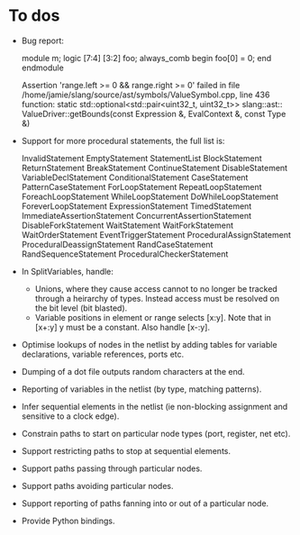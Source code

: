 To dos
======

- Bug report:

  module m;
    logic [7:4] [3:2] foo;
    always_comb begin
      foo[0] = 0;
    end
  endmodule

  Assertion 'range.left >= 0 && range.right >= 0' failed
    in file /home/jamie/slang/source/ast/symbols/ValueSymbol.cpp, line 436
    function: static std::optional<std::pair<uint32_t, uint32_t>> slang::ast::
  ValueDriver::getBounds(const Expression &, EvalContext &, const Type &)

- Support for more procedural statements, the full list is:

    InvalidStatement
    EmptyStatement
    StatementList
    BlockStatement
    ReturnStatement
    BreakStatement
    ContinueStatement
    DisableStatement
    VariableDeclStatement
    ConditionalStatement
    CaseStatement
    PatternCaseStatement
    ForLoopStatement
    RepeatLoopStatement
    ForeachLoopStatement
    WhileLoopStatement
    DoWhileLoopStatement
    ForeverLoopStatement
    ExpressionStatement
    TimedStatement
    ImmediateAssertionStatement
    ConcurrentAssertionStatement
    DisableForkStatement
    WaitStatement
    WaitForkStatement
    WaitOrderStatement
    EventTriggerStatement
    ProceduralAssignStatement
    ProceduralDeassignStatement
    RandCaseStatement
    RandSequenceStatement
    ProceduralCheckerStatement

- In SplitVariables, handle:
  * Unions, where they cause access cannot to no longer be tracked through a
    heirarchy of types. Instead access must be resolved on the bit level (bit blasted).
  * Variable positions in element or range selects [x:y].
    Note that in [x+:y] y must be a constant.
    Also handle [x-:y].

- Optimise lookups of nodes in the netlist by adding tables for variable
  declarations, variable references, ports etc.

- Dumping of a dot file outputs random characters at the end.
- Reporting of variables in the netlist (by type, matching patterns).
- Infer sequential elements in the netlist (ie non-blocking assignment and
  sensitive to a clock edge).
- Constrain paths to start on particular node types (port, register, net etc).
- Support restricting paths to stop at sequential elements.
- Support paths passing through particular nodes.
- Support paths avoiding particular nodes.
- Support reporting of paths fanning into or out of a particular node.
- Provide Python bindings.
